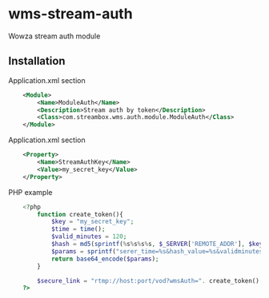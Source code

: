 wms-stream-auth
===============

Wowza stream auth module

Installation
------------

Application.xml <Modules> section

```xml
    <Module>
        <Name>ModuleAuth</Name>
        <Description>Stream auth by token</Description>
        <Class>com.streambox.wms.auth.module.ModuleAuth</Class>
    </Module>
```

Application.xml <Properties> section

```xml
    <Property>
        <Name>StreamAuthKey</Name>
        <Value>my_secret_key</Value>
    </Property>
```

PHP example

```php
    <?php
        function create_token(){
            $key = "my_secret_key";
            $time = time();
            $valid_minutes = 120;
            $hash = md5(sprintf(%s%s%s%s, $_SERVER['REMOTE_ADDR'], $key, $time, $valid_minutes));
            $params = sprintf("serer_time=%s&hash_value=%s&validminutes=%s", $time, $hash, $validminutes);
            return base64_encode($params);
        }

        $secure_link = "rtmp://host:port/vod?wmsAuth=". create_token() ."/mp4:example.mp4";
    ?>
```